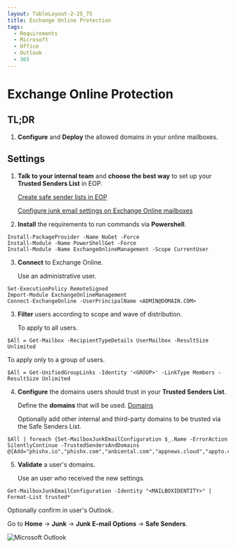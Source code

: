 ```yaml
---
layout: TableLayout-2-25_75
title: Exchange Online Protection
tags:
  - Requirements
  - Microsoft
  - Office
  - Outlook
  - 365
---
```

# Exchange Online Protection

## TL;DR

1. **Configure** and **Deploy** the allowed domains in your online mailboxes.

## Settings

1. **Talk to your internal team** and **choose the best way** to set up your **Trusted Senders List** in EOP.

   [Create safe sender lists in EOP](https://docs.microsoft.com/en-us/microsoft-365/security/office-365-security/create-safe-sender-lists-in-office-365?view=o365-worldwide)

   [Configure junk email settings on Exchange Online mailboxes](https://docs.microsoft.com/en-us/microsoft-365/security/office-365-security/configure-junk-email-settings-on-exo-mailboxes?view=o365-worldwide)

2. **Install** the requirements to run commands via **Powershell**.

```
Install-PackageProvider -Name NuGet -Force
Install-Module -Name PowerShellGet -Force
Install-Module -Name ExchangeOnlineManagement -Scope CurrentUser
```

3. **Connect** to Exchange Online.

   Use an administrative user.

```
Set-ExecutionPolicy RemoteSigned
Import-Module ExchangeOnlineManagement
Connect-ExchangeOnline -UserPrincipalName <ADMIN@DOMAIN.COM>
```

3. **Filter** users according to scope and wave of distribution.

   To apply to all users.

```
$All = Get-Mailbox -RecipientTypeDetails UserMailbox -ResultSize Unlimited
```

   To apply only to a group of users.

```
$All = Get-UnifiedGroupLinks -Identity '<GROUP>' -LinkType Members -ResultSize Unlimited
```

4. **Configure** the domains users should trust in your **Trusted Senders List**.

   Define the **domains** that will be used. [Domains](../domains.html#separated-by-spaces)

   Optionally add other internal and third-party domains to be trusted via the Safe Senders List.

```
$All | foreach {Set-MailboxJunkEmailConfiguration $_.Name -ErrorAction SilentlyContinue -TrustedSendersAndDomains @{Add="phishx.io","phishx.com","anbiental.com","appnews.cloud","appto.click","bankto.me","datagov.online","dealsnow.space","festivalnews.online","goonline.quest","govonline.click","linknew.live","mailnews.store","mailto.website","marketonline.one","messageapp.store","moneyme.site","newstoday.click","phishing.com.br","portalnoticias.cloud","privacydata.online","professionalcareer.one","salesstudio.live","securedevice.site","securityapp.cloud","sharesocial.online","socialtoday.xyz","techsol.click","techtips.one","travelforme.cloud","utilitiesonline.site","varejoonline.club","viagemagora.club","webportal.one"}}
```

5. **Validate** a user's domains.

   Use an user who received the new settings.

```
Get-MailboxJunkEmailConfiguration -Identity "<MAILBOXIDENTITY>" | Format-List trusted*
```

   Optionally confirm in user's Outlook.

   Go to **Home** -> **Junk** -> **Junk E-mail Options** -> **Safe Senders**.

   ![Microsoft Outlook](https://cdn.phishx.io/phishx-docs/images/phishx_settings_docs_safe_senders_list_03.jpg)
